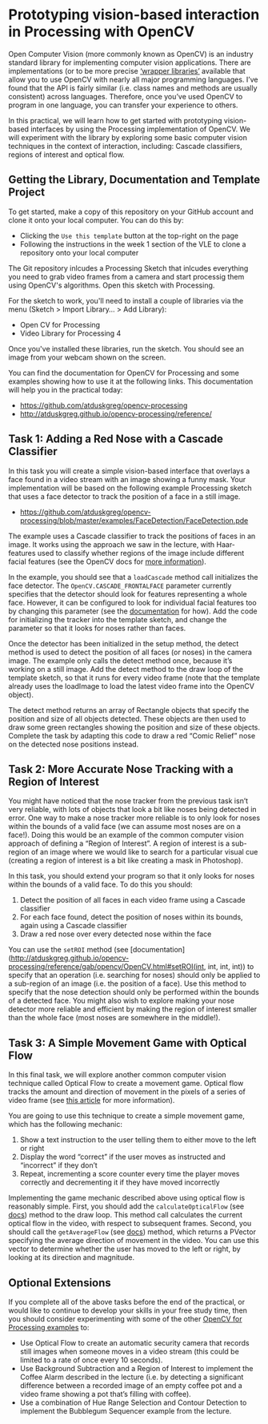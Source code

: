 # Prototyping vision-based interaction in Processing with OpenCV

Open Computer Vision (more commonly known as OpenCV) is an industry standard library for implementing computer vision applications. There are implementations (or to be more precise [‘wrapper libraries’](https://en.wikipedia.org/wiki/Wrapper_library) available that allow you to use OpenCV with nearly all major programming languages. I’ve found that the API is fairly similar (i.e. class names and methods are usually consistent) across languages. Therefore, once you’ve used OpenCV to program in one language, you can transfer your experience to others.

In this practical, we will learn how to get started with prototyping vision-based interfaces by using the Processing implementation of OpenCV. We will experiment with the library by exploring some basic computer vision techniques in the context of interaction, including: Cascade classifiers, regions of interest and optical flow.

## Getting the Library, Documentation and Template Project

To get started, make a copy of this repository on your GitHub account and clone it onto your local computer. You can do this by:

- Clicking the ```Use this template``` button at the top-right on the page
- Following the instructions in the week 1 section of the VLE to clone a repository onto your local computer

The Git repository inlcudes a Processing Sketch that inlcudes everything you need to grab video frames from a camera and start processig them using OpenCV's algorithms. Open this sketch with Processing.

For the sketch to work, you'll need to install a couple of libraries via the menu (Sketch > Import Library… > Add Library):

- Open CV for Processing
- Video Library for Processing 4

Once you've installed these libraries, run the sketch. You should see an image from your webcam shown on the screen.

You can find the documentation for OpenCV for Processing and some examples showing how to use it at the following links. This documentation will help you in the practical today:

- https://github.com/atduskgreg/opencv-processing
- http://atduskgreg.github.io/opencv-processing/reference/

## Task 1: Adding a Red Nose with a Cascade Classifier

In this task you will create a simple vision-based interface that overlays a face found in a video stream with an image showing a funny mask. Your implementation will be based on the following example Processing sketch that uses a face detector to track the position of a face in a still image. 

-	https://github.com/atduskgreg/opencv-processing/blob/master/examples/FaceDetection/FaceDetection.pde

The example uses a Cascade classifier to track the positions of faces in an image. It works using the approach we saw in the lecture, with Haar-features used to classify whether regions of the image include different facial features (see the OpenCV docs for [more information](http://docs.opencv.org/2.4/modules/objdetect/doc/cascade_classification.html?highlight=cascadeclassifier#cascadeclassifier)).

In the example, you should see that a ```loadCascade``` method call initializes the face detector. The ```OpenCV.CASCADE_FRONTALFACE``` parameter currently specifies that the detector should look for features representing a whole face. However, it can be configured to look for individual facial features too by changing this parameter (see the [documentation](http://atduskgreg.github.io/opencv-processing/reference/gab/opencv/OpenCV.html#loadCascade(java.lang.String)) for how). Add the code for initializing the tracker into the template sketch, and change the parameter so that it looks for noses rather than faces.

Once the detector has been initialized in the setup method, the detect method is used to detect the position of all faces (or noses) in the camera image. The example only calls the detect method once, because it’s working on a still image. Add the detect method to the draw loop of the template sketch, so that it runs for every video frame (note that the template already uses the loadImage to load the latest video frame into the OpenCV object).

The detect method returns an array of Rectangle objects that specify the position and size of all objects detected. These objects are then used to draw some green rectangles showing the position and size of these objects. Complete the task by adapting this code to draw a red “Comic Relief” nose on the detected nose positions instead.

## Task 2: More Accurate Nose Tracking with a Region of Interest

You might have noticed that the nose tracker from the previous task isn’t very reliable, with lots of objects that look a bit like noses being detected in error. One way to make a nose tracker more reliable is to only look for noses within the bounds of a valid face (we can assume most noses are on a face!). Doing this would be an example of the common computer vision approach of defining a “Region of Interest”. A region of interest is a sub-region of an image where we would like to search for a particular visual cue (creating a region of interest is a bit like creating a mask in Photoshop).

In this task, you should extend your program so that it only looks for noses within the bounds of a valid face. To do this you should:

1.	Detect the position of all faces in each video frame using a Cascade classifier
2.	For each face found, detect the position of noses within its bounds, again using a Cascade classifier
3.	Draw a red nose over every detected nose within the face

You can use the ```setROI``` method (see [documentation](http://atduskgreg.github.io/opencv-processing/reference/gab/opencv/OpenCV.html#setROI(int, int, int, int)) to specify that an operation (i.e. searching for noses) should only be applied to a sub-region of an image (i.e. the position of a face). Use this method to specify that the nose detection should only be performed within the bounds of a detected face. You might also wish to explore making your nose detector more reliable and efficient by making the region of interest smaller than the whole face (most noses are somewhere in the middle!).

## Task 3: A Simple Movement Game with Optical Flow

In this final task, we will explore another common computer vision technique called Optical Flow to create a movement game. Optical flow tracks the amount and direction of movement in the pixels of a series of video frame (see [this article](https://docs.opencv.org/4.x/d4/dee/tutorial_optical_flow.html) for more information). 

You are going to use this technique to create a simple movement game, which has the following mechanic:

1.	Show a text instruction to the user telling them to either move to the left or right
2.	Display the word “correct” if the user moves as instructed and “incorrect” if they don’t
3.	Repeat, incrementing a score counter every time the player moves correctly and decrementing it if they have moved incorrectly

Implementing the game mechanic described above using optical flow is reasonably simple. First, you should add the ```calculateOpticalFlow``` (see [docs](http://atduskgreg.github.io/opencv-processing/reference/gab/opencv/OpenCV.html#calculateOpticalFlow())) method to the draw loop. This method call calculates the current optical flow in the video, with respect to subsequent frames. Second, you should call the ```getAverageFlow``` (see [docs](http://atduskgreg.github.io/opencv-processing/reference/gab/opencv/OpenCV.html#getAverageFlow())) method, which returns a PVector specifying the average direction of movement in the video. You can use this vector to determine whether the user has moved to the left or right, by looking at its direction and magnitude. 
 
## Optional Extensions

If you complete all of the above tasks before the end of the practical, or would like to continue to develop your skills in your free study time, then you should consider experimenting with some of the other [OpenCV for Processing examples](https://github.com/atduskgreg/opencv-processing) to:

- Use Optical Flow to create an automatic security camera that records still images when someone moves in a video stream (this could be limited to a rate of once every 10 seconds). 
- Use Background Subtraction and a Region of Interest to implement the Coffee Alarm described in the lecture (i.e. by detecting a significant difference between a recorded image of an empty coffee pot and a video frame showing a pot that’s filling with coffee).
- Use a combination of Hue Range Selection and Contour Detection to implement the Bubblegum Sequencer example from the lecture.

